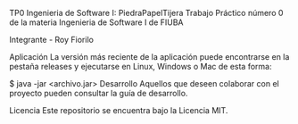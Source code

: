 TP0 Ingenieria de Software I: PiedraPapelTijera
Trabajo Práctico número 0 de la materia Ingenieria de Software I de FIUBA

Integrante - Roy Fiorilo

Aplicación
La versión más reciente de la aplicación puede encontrarse en la pestaña releases y ejecutarse en Linux, Windows o Mac de esta forma:

$ java -jar <archivo.jar>
Desarrollo
Aquellos que deseen colaborar con el proyecto pueden consultar la guía de desarrollo.

Licencia
Este repositorio se encuentra bajo la Licencia MIT.
